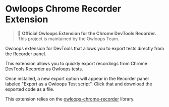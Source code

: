 # Owloops Chrome Recorder Extension

> 🔖  **Official Owloops Extension for the Chrome DevTools Recorder.** <br/>
> This project is maintained by the Owloops Team.

Owloops extension for DevTools that allows you to export tests directly from the Recorder panel.

This extension allows you to quickly export recordings from Chrome DevTools Recorder as Owloops tests.

Once installed, a new export option will appear in the Recorder panel labeled "Export as a Owloops Test script". Click that and download the exported code as a file.

This extension relies on the [owloops-chrome-recorder](https://github.com/Owloops/owloops-chrome-recorder) library.
